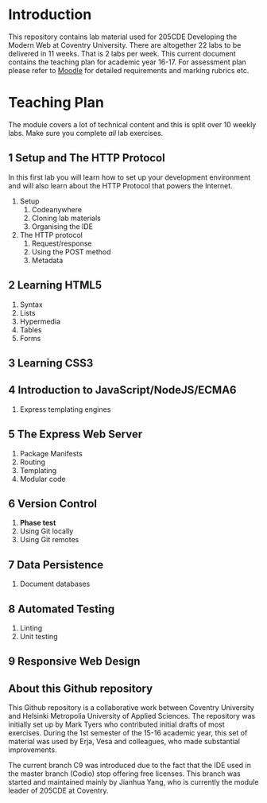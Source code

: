 # Introduction

This repository contains lab material used for 205CDE Developing the Modern Web at Coventry University. There are altogether 22 labs to be delivered in 11 weeks. That is 2 labs per week. This current document contains the teaching plan for academic year 16-17. For assessment plan please refer to [Moodle](https://cumoodle.coventry.ac.uk/mod/resource/view.php?id=1235452) for detailed requirements and marking rubrics etc. 

# Teaching Plan

The module covers a lot of technical content and this is split over 10 weekly labs. Make sure you complete _all_ lab exercises.

## 1 Setup and The HTTP Protocol

In this first lab you will learn how to set up your development environment and will also learn about the HTTP Protocol that powers the Internet.

1. Setup
    1. Codeanywhere
    2. Cloning lab materials
    3. Organising the IDE
2. The HTTP protocol
    1. Request/response
    2. Using the POST method
    3. Metadata

## 2 Learning HTML5

1. Syntax
2. Lists
3. Hypermedia
4. Tables
5. Forms

## 3 Learning CSS3

## 4 Introduction to JavaScript/NodeJS/ECMA6

1. Express templating engines

## 5 The Express Web Server

1. Package Manifests
2. Routing
3. Templating
4. Modular code

## 6 Version Control

1. **Phase test**
2. Using Git locally
3. Using Git remotes

## 7 Data Persistence

1. Document databases

## 8 Automated Testing

1. Linting
2. Unit testing

## 9 Responsive Web Design

## About this Github repository

This Github repository is a collaborative work between Coventry University and Helsinki Metropolia University of Applied Sciences. The repository was initially set up by Mark Tyers who contributed initial drafts of most exercises. During the 1st semester of the 15-16 academic year, this set of material was used by Erja, Vesa and colleagues, who made substantial improvements. 

The current branch C9 was introduced due to the fact that the IDE used in the master branch (Codio) stop offering free licenses. This branch was started and maintained mainly by Jianhua Yang, who is currently the module leader of 205CDE at Coventry.